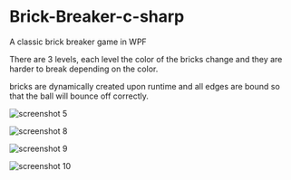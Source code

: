 # Brick-Breaker-c-sharp
A classic brick breaker game in WPF

There are 3 levels, each level the color of the bricks change and they 
are harder to break depending on the color. 

bricks are dynamically created upon runtime and all edges are bound so that 
the ball will bounce off correctly. 

![screenshot 5](https://user-images.githubusercontent.com/23562427/53701820-b796d080-3db5-11e9-9453-0dbe8b55f9a6.png)

![screenshot 8](https://user-images.githubusercontent.com/23562427/53701821-ba91c100-3db5-11e9-9cab-53171d20a3fd.png)

![screenshot 9](https://user-images.githubusercontent.com/23562427/53701823-bd8cb180-3db5-11e9-9901-bcc178d2c454.png)

![screenshot 10](https://user-images.githubusercontent.com/23562427/53701827-bfef0b80-3db5-11e9-8888-6bd85a64dc3e.png)
